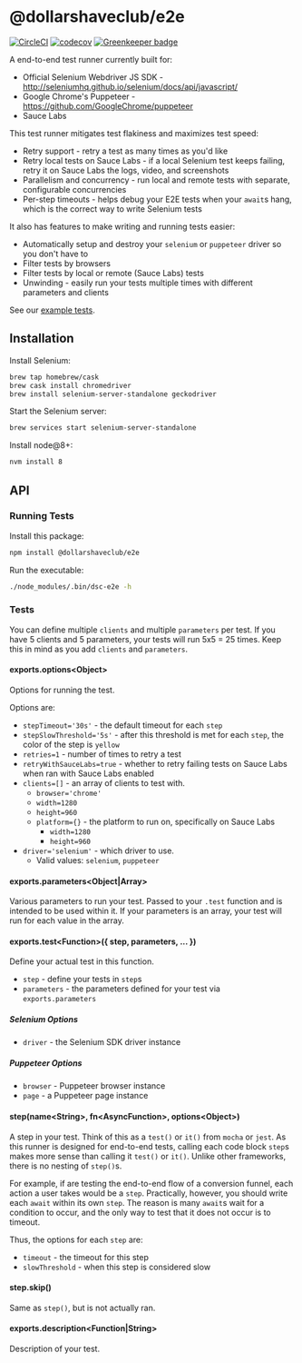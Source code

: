 # @dollarshaveclub/e2e

[![CircleCI](https://circleci.com/gh/dollarshaveclub/e2e/tree/master.svg?style=svg&circle-token=3c62580973ef5525cd6a68b7e57bd8d9e603a91e)](https://circleci.com/gh/dollarshaveclub/e2e/tree/master)
[![codecov](https://codecov.io/gh/dollarshaveclub/e2e/branch/master/graph/badge.svg?token=RL1k07t3tS)](https://codecov.io/gh/dollarshaveclub/e2e)
[![Greenkeeper badge](https://badges.greenkeeper.io/dollarshaveclub/e2e.svg?token=53420725e4efa55047668b13f8221d19e6c294e7783481a4300c63fbed4ba71c&ts=1510792360361)](https://greenkeeper.io/)

A end-to-end test runner currently built for:

- Official Selenium Webdriver JS SDK - http://seleniumhq.github.io/selenium/docs/api/javascript/
- Google Chrome's Puppeteer - https://github.com/GoogleChrome/puppeteer
- Sauce Labs

This test runner mitigates test flakiness and maximizes test speed:

- Retry support - retry a test as many times as you'd like
- Retry local tests on Sauce Labs - if a local Selenium test keeps failing, retry it on Sauce Labs the logs, video, and screenshots
- Parallelism and concurrency - run local and remote tests with separate, configurable concurrencies
- Per-step timeouts - helps debug your E2E tests when your `await`s hang, which is the correct way to write Selenium tests

It also has features to make writing and running tests easier:

- Automatically setup and destroy your `selenium` or `puppeteer` driver so you don't have to
- Filter tests by browsers
- Filter tests by local or remote (Sauce Labs) tests
- Unwinding - easily run your tests multiple times with different parameters and clients

See our [example tests](tests/).

## Installation

Install Selenium:

```bash
brew tap homebrew/cask
brew cask install chromedriver
brew install selenium-server-standalone geckodriver
```

Start the Selenium server:

```bash
brew services start selenium-server-standalone
```

Install node@8+:

```bash
nvm install 8
```

## API

### Running Tests

Install this package:

```bash
npm install @dollarshaveclub/e2e
```

Run the executable:

```bash
./node_modules/.bin/dsc-e2e -h
```

### Tests

You can define multiple `clients` and multiple `parameters` per test.
If you have 5 clients and 5 parameters, your tests will run 5x5 = 25 times.
Keep this in mind as you add `clients` and `parameters`.

#### exports.options\<Object\>

Options for running the test.

Options are:

- `stepTimeout='30s'` - the default timeout for each `step`
- `stepSlowThreshold='5s'` - after this threshold is met for each `step`, the color of the step is `yellow`
- `retries=1` - number of times to retry a test
- `retryWithSauceLabs=true` - whether to retry failing tests on Sauce Labs when ran with Sauce Labs enabled
- `clients=[]` - an array of clients to test with.
  - `browser='chrome'`
  - `width=1280`
  - `height=960`
  - `platform={}` - the platform to run on, specifically on Sauce Labs
      - `width=1280`
      - `height=960`
- `driver='selenium'` - which driver to use.
  - Valid values: `selenium`, `puppeteer`

#### exports.parameters\<Object|Array>

Various parameters to run your test.
Passed to your `.test` function and is intended to be used within it.
If your parameters is an array, your test will run for each value in the array.

#### exports.test\<Function>({ step, parameters, ... })

Define your actual test in this function.

- `step` - define your tests in `step`s
- `parameters` - the parameters defined for your test via `exports.parameters`

##### Selenium Options

- `driver` - the Selenium SDK driver instance

##### Puppeteer Options

- `browser` - Puppeteer browser instance
- `page` - a Puppeteer page instance

#### step(name\<String>, fn\<AsyncFunction>, options\<Object>)

A step in your test. Think of this as a `test()` or `it()` from `mocha` or `jest`.
As this runner is designed for end-to-end tests, calling each code block `step`s
makes more sense than calling it `test()` or `it()`.
Unlike other frameworks, there is no nesting of `step()`s.

For example, if are testing the end-to-end flow of a conversion funnel,
each action a user takes would be a `step`.
Practically, however, you should write each `await` within its own `step`.
The reason is many `await`s wait for a condition to occur, and the only way
to test that it does not occur is to timeout.

Thus, the options for each `step` are:

- `timeout` - the timeout for this step
- `slowThreshold` - when this step is considered slow

#### step.skip()

Same as `step()`, but is not actually ran.

#### exports.description<Function|String>

Description of your test.
